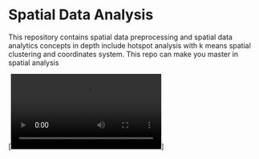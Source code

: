 # Spatial Data Analysis
This repository contains spatial data preprocessing and spatial data analytics concepts in depth include hotspot analysis with k means spatial clustering and coordinates system. This repo can make you master in spatial analysis

[![Watch the video](https://github.com/ahmar-js/Spatial-Data-Analysis/blob/master/media/coordinates%20with%20filters.mp4)]

